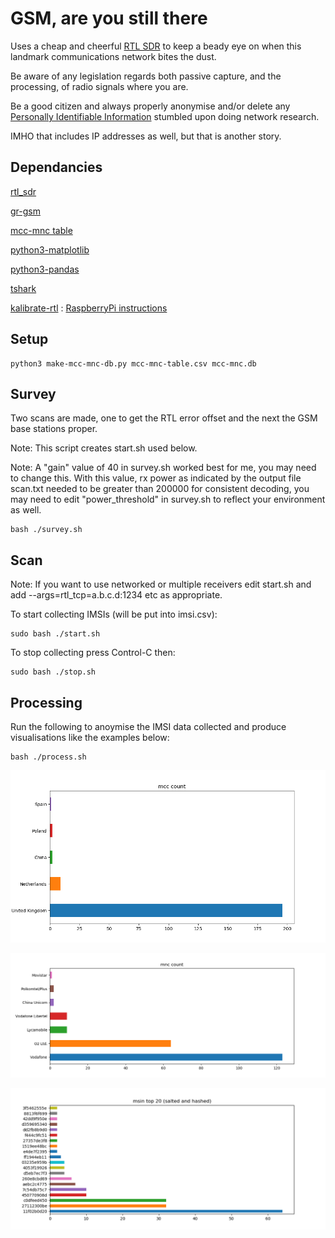 # GSM, are you still there

Uses a  cheap and cheerful [RTL SDR](https://www.rtl-sdr.com/about-rtl-sdr/) to keep a beady eye on when this landmark communications network bites the dust.

Be aware of any legislation regards both passive capture, and the processing, of radio signals where you are.

Be a good citizen and always properly anonymise and/or delete any [Personally Identifiable Information](https://en.wikipedia.org/wiki/Personal_data) stumbled upon doing network research.

IMHO that includes IP addresses as well, but that is another story.

## Dependancies

[rtl_sdr](https://www.rtl-sdr.com/rtl-sdr-quick-start-guide/)

[gr-gsm](https://osmocom.org/projects/gr-gsm/wiki/Installation)

[mcc-mnc table](https://raw.githubusercontent.com/musalbas/mcc-mnc-table/master/mcc-mnc-table.csv)

[python3-matplotlib](https://matplotlib.org/stable/faq/installing_faq.html)

[python3-pandas](https://pandas.pydata.org/pandas-docs/stable/getting_started/install.html)

[tshark](https://tshark.dev/setup/install/)

[kalibrate-rtl](https://github.com/steve-m/kalibrate-rtl) : [RaspberryPi instructions](https://pysselilivet.blogspot.com/2019/08/sdr-calibrate-with-kalibrate-rtl.html)

## Setup

```console
python3 make-mcc-mnc-db.py mcc-mnc-table.csv mcc-mnc.db
```

## Survey

Two scans are made, one to get the RTL error offset and the next the GSM base stations proper. 

Note: This script creates start.sh used below.

Note: A "gain" value of 40 in survey.sh worked best for me, you may need to change this. With this value, rx power as indicated by the output file scan.txt needed to be greater than 200000 for consistent decoding, you may need to edit "power_threshold" in survey.sh to reflect your environment as well.

```console
bash ./survey.sh
```

## Scan

Note: If you want to use networked or multiple receivers edit start.sh and add --args=rtl_tcp=a.b.c.d:1234 etc as appropriate. 

To start collecting IMSIs (will be put into imsi.csv):

```console
sudo bash ./start.sh
```

To stop collecting press Control-C then:

```console
sudo bash ./stop.sh
```

## Processing

Run the following to anoymise the IMSI data collected and produce visualisations like the examples below:

```console
bash ./process.sh
```

![!](./mcccount.png "")

![!](./mnccount.png "")

![!](./msintop20.png "")
